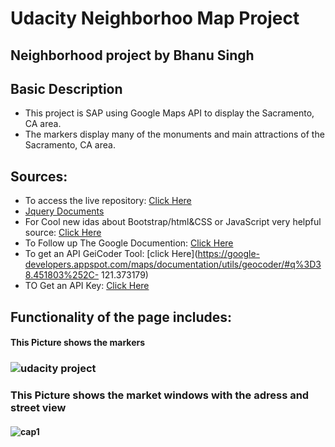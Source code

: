 # Udacity Neighborhoo Map Project
## Neighborhood project by Bhanu Singh

## Basic Description
- This project is SAP using Google Maps API to display the Sacramento, CA area.
- The markers display many of the monuments and main attractions of the Sacramento, CA area. 

## Sources:
 - To access the live repository: [Click Here](https://benn9211.github.io/Udacity-Neighborhood-Map-Project/) 
- [Jquery Documents](http://api.jquery.com/)
- For Cool new idas about Bootstrap/html&CSS or JavaScript very helpful source: [Click Here](http://www.w3schools.com/)
- To Follow up The Google Documention: [Click Here](https://maps-apis.googleblog.com/)
- To get an API GeiCoder Tool: [click Here](https://google-developers.appspot.com/maps/documentation/utils/geocoder/#q%3D38.451803%252C-  121.373179)
- TO Get an API Key: [Click Here](https://developers.google.com/maps/web/)

## Functionality of the page includes:
#### This Picture shows the markers 
### ![udacity project](https://user-images.githubusercontent.com/24472965/31583410-0ac1c79a-b150-11e7-886e-1485fda60b45.PNG)
### This Picture shows the market windows with the adress and street view
#### ![cap1](https://user-images.githubusercontent.com/24472965/31583458-46509650-b151-11e7-8df5-51b951fc4b3a.PNG)
